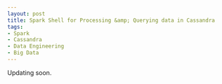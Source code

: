 ```yaml
---
layout: post
title: Spark Shell for Processing &amp; Querying data in Cassandra
tags:
- Spark
- Cassandra
- Data Engineering
- Big Data
---
```


Updating soon.
